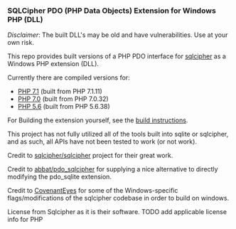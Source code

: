 ### SQLCipher PDO (PHP Data Objects) Extension for Windows PHP (DLL)

*Disclaimer*: The built DLL's may be old and have vulnerabilities. Use at your own risk.

This repo provides built versions of a PHP PDO interface for [sqlcipher](https://github.com/sqlcipher/sqlcipher) as a Windows PHP extension (DLL).

Currently there are compiled versions for:
 - [PHP 7.1](dist/php71) (built from PHP 7.1.11)
 - [PHP 7.0](dist/php70) (built from PHP 7.0.32)
 - [PHP 5.6](dist/php56) (built from PHP 5.6.38)
 
For Building the extension yourself, see the [build instructions](examples/BUILD.md).

This project has not fully utilized all of the tools built into sqlite or sqlcipher, and as such, all APIs have not been tested to work (or not work).

Credit to [sqlcipher/sqlcipher](https://github.com/sqlcipher/sqlcipher) project for their great work.

Credit to [abbat/pdo_sqlcipher](https://github.com/abbat/pdo_sqlcipher/blob/master/README.en.md) for supplying a nice alternative to directly modifying the pdo_sqlite extension.

Credit to [CovenantEyes](https://github.com/CovenantEyes/sqlcipher-windows) for some of the Windows-specific flags/modifications of the sqlcipher codebase in order to build on windows.

License from Sqlcipher as it is their software.
TODO add applicable license info for PHP
